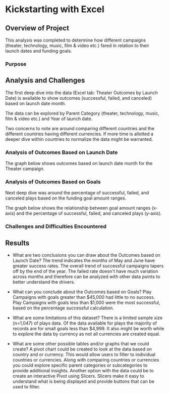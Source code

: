 # Kickstarting with Excel

## Overview of Project
This analysis was completed to determine how different campaigns (theater, technology, music, film & video etc.) fared in relation to their launch dates and funding goals.

### Purpose

## Analysis and Challenges
The first deep dive into the data (Excel tab: Theater Outcomes by Launch Date) is available to show outcomes (successful, failed, and canceled) based on launch date month.  

The data can be explored by Parent Category (theater, technology, music, film & video etc.) and Year of  launch date.

Two concerns to note are around comparing different countries and the different countries having different currencies.  If more time is allotted a deeper dive within countries to normalize the data might be warranted.  


### Analysis of Outcomes Based on Launch Date
The graph below shows outcomes based on launch date month for the Theater campaign.  


### Analysis of Outcomes Based on Goals
Next deep dive was around the percentage of successful, failed, and canceled plays based on the funding goal amount ranges.

The graph below shows the relationship between goal amount ranges (x-axis) and the percentage of successful, failed, and canceled plays (y-axis).



### Challenges and Difficulties Encountered

## Results

- What are two conclusions you can draw about the Outcomes based on Launch Date?
The trend indicates the months of May and June have greater success rates. The overall trend of successful campaigns tapers off by the end of the year.  The failed rate doesn't have much variation across months and therefore can be analyzed with other data points to better understand the drivers.
- What can you conclude about the Outcomes based on Goals?
Play Campaigns with goals greater than $45,000 had little to no success.  Play Campaigns with goals less than $1,000 were the most successful, based on the percentage successful calculation.
- What are some limitations of this dataset?
There is a limited sample size (n=1,047) of plays data.  Of the data available for plays the majority of records are for small goals less than $4,999. It also might be worth while to explore the data by currency as not all currencies are created equal.

- What are some other possible tables and/or graphs that we could create?
A pivot chart could be created to look at the data based on country and or currency.  This would allow users to filter to individual countries or currencies.  Along with comparing countries or currencies you could explore specific parent categories or subcategories to provide additional insights.  Another option with the data could be to create an interactive Pivot using Slicers.  Slicers make it easy to understand what is being displayed and provide buttons that can be used to filter.